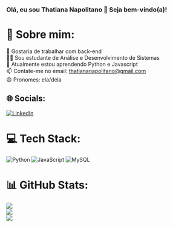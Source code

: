 ### Olá, eu sou Thatiana Napolitano 👋 Seja bem-vindo(a)!

# 💫 Sobre mim:
🔭 Gostaria de trabalhar com back-end<br> 👩‍💻 Sou estudante de Análise e Desenvolvimento de Sistemas<br>🌱 Atualmente estou aprendendo Python e Javascript<br> 📫 Contate-me no email: thatiananapolitano@gmail.com<br>😄 Pronomes: ela/dela 


## 🌐 Socials:
[![LinkedIn](https://img.shields.io/badge/LinkedIn-%230077B5.svg?logo=linkedin&logoColor=white)](https://linkedin.com/in/https://www.linkedin.com/in/thatiana-napolitano/) 

# 💻 Tech Stack:
![Python](https://img.shields.io/badge/python-3670A0?style=plastic&logo=python&logoColor=ffdd54) ![JavaScript](https://img.shields.io/badge/javascript-%23323330.svg?style=plastic&logo=javascript&logoColor=%23F7DF1E) ![MySQL](https://img.shields.io/badge/mysql-%2300f.svg?style=plastic&logo=mysql&logoColor=white)
# 📊 GitHub Stats:
![](https://github-readme-stats.vercel.app/api?username=thatynapolitano&theme=dracula&hide_border=true&include_all_commits=false&count_private=false)<br/>
![](https://github-readme-streak-stats.herokuapp.com/?user=thatynapolitano&theme=dracula&hide_border=true)<br/>
![](https://github-readme-stats.vercel.app/api/top-langs/?username=thatynapolitano&theme=dracula&hide_border=true&include_all_commits=false&count_private=false&layout=compact)

<!-- Proudly created with GPRM ( https://gprm.itsvg.in ) -->
